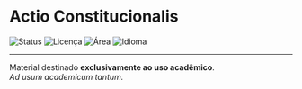 # Actio Constitucionalis  

![Status](https://img.shields.io/badge/Status-Em%20Desenvolvimento-gray)
![Licença](https://img.shields.io/badge/Tipo-Acadêmico-lightgrey)
![Área](https://img.shields.io/badge/Área-Direito%20Constitucional-black)
![Idioma](https://img.shields.io/badge/Idioma-Português%20(BR)-blue)

---

Material destinado **exclusivamente ao uso acadêmico**.  
*Ad usum academicum tantum.*
